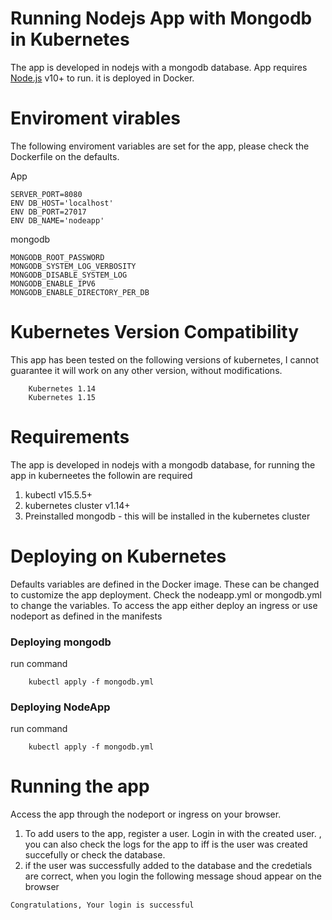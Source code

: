 # Running Nodejs App with Mongodb in Kubernetes
The app is developed in nodejs with a mongodb database. App requires [Node.js](https://nodejs.org/) v10+ to run. it is deployed in Docker.

# Enviroment virables
The following enviroment variables are set for the app, please check the Dockerfile on the defaults.

App
```
SERVER_PORT=8080
ENV DB_HOST='localhost'
ENV DB_PORT=27017
ENV DB_NAME='nodeapp'
```
mongodb
```
MONGODB_ROOT_PASSWORD
MONGODB_SYSTEM_LOG_VERBOSITY
MONGODB_DISABLE_SYSTEM_LOG
MONGODB_ENABLE_IPV6
MONGODB_ENABLE_DIRECTORY_PER_DB
```

# Kubernetes Version Compatibility
This app has been tested on the following versions of kubernetes, I cannot guarantee it will work on any other version, without modifications.
```
    Kubernetes 1.14	
    Kubernetes 1.15
```

# Requirements
The app is developed in nodejs with a mongodb database, for running the app in kuberneetes the followin are required
1. kubectl v15.5.5+
2. kubernetes cluster v1.14+
3. Preinstalled mongodb  - this will be installed in the kubernetes cluster


# Deploying on Kubernetes
Defaults variables are defined in the Docker image. These can be changed to customize the app deployment. Check the nodeapp.yml or mongodb.yml to change the variables. To access the app either deploy an ingress or use nodeport as defined in the manifests 
   
 ### Deploying mongodb

run command
```
    kubectl apply -f mongodb.yml
```
### Deploying NodeApp

run command
```
    kubectl apply -f mongodb.yml
```

# Running the app
Access the app through the nodeport or ingress on your browser. 

1. To add users to the app, register a user. Login in with the created user. , you can also check the logs for the app to iff is the user was created succefully or check  the database.
2. if the user was successfully added to the database and the credetials are correct, when you login the following message shoud appear on the browser
```
Congratulations, Your login is successful
```

